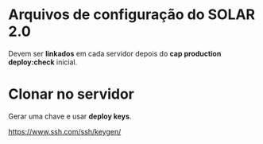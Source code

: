 # Arquivos de configuração do SOLAR 2.0

  Devem ser __linkados__ em cada servidor depois do __cap production deploy:check__ inicial.

# Clonar no servidor

  Gerar uma chave e usar __deploy keys__.
  
  https://www.ssh.com/ssh/keygen/
  
